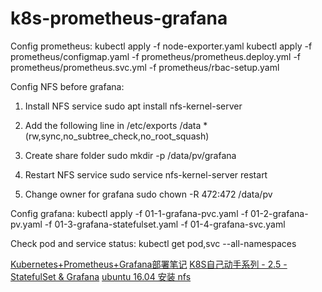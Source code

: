 # k8s-prometheus-grafana

Config prometheus:
kubectl apply -f node-exporter.yaml
kubectl apply -f prometheus/configmap.yaml -f prometheus/prometheus.deploy.yml -f prometheus/prometheus.svc.yml -f prometheus/rbac-setup.yaml 

Config NFS before grafana:
1. Install NFS service
sudo apt install nfs-kernel-server

2. Add the following line in /etc/exports
/data *(rw,sync,no_subtree_check,no_root_squash)

3. Create share folder
sudo mkdir -p /data/pv/grafana

4. Restart NFS service
sudo service nfs-kernel-server restart

5. Change owner for grafana
sudo chown -R 472:472 /data/pv

Config grafana:
kubectl apply -f 01-1-grafana-pvc.yaml -f  01-2-grafana-pv.yaml -f 01-3-grafana-statefulset.yaml -f 01-4-grafana-svc.yaml

Check pod and service status:
kubectl get pod,svc --all-namespaces


[Kubernetes+Prometheus+Grafana部署笔记](http://blog.51cto.com/blogger/publish/2160569)
[K8S自己动手系列 - 2.5 - StatefulSet & Grafana](https://yq.aliyun.com/articles/706604)
[ubuntu 16.04 安装 nfs](https://www.cnblogs.com/tracey/p/8506334.html)
